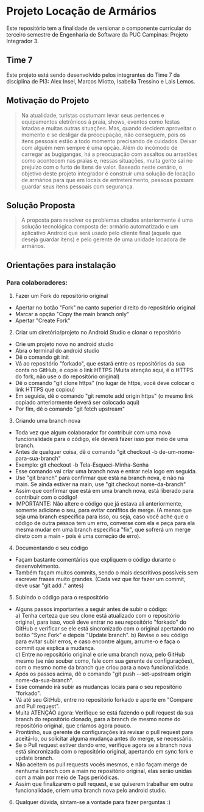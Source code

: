 # Projeto Locação de Armários
Este repositório tem a finalidade de versionar o componente curricular do terceiro semestre de Engenharia de Software da PUC Campinas: Projeto Integrador 3.
## Time 7
Este projeto está sendo desenvolvido pelos integrantes do Time 7 da disciplina de PI3: Alex Insel, Marcos Miotto, Isabella Tressino e Lais Lemos.
## Motivação do Projeto
> Na atualidade, turistas costumam levar seus pertences e equipamentos eletrônicos à praia,
shows, eventos como festas lotadas e muitas outras situações. Mas, quando decidem
aproveitar o momento e se desligar da preocupação, não conseguem, pois os itens pessoais
estão a todo momento precisando de cuidados. Deixar com alguém nem sempre é uma
opção.
Além do incômodo de carregar as bugigangas, há a preocupação com assaltos ou arrastões
como acontecem nas praias e, nessas situações, muita gente sai no prejuízo com o furto de
itens de valor.
Baseado neste cenário, o objetivo deste projeto integrador é construir uma solução de
locação de armários para que em locais de entretenimento, pessoas possam guardar seus
itens pessoais com segurança.
## Solução Proposta
> A proposta para resolver os problemas citados anteriormente é uma solução tecnológica
composta de: armário automatizado e um aplicativo Android que será usado pelo cliente
final (aquele que deseja guardar itens) e pelo gerente de uma unidade locadora de armários.
## Orientações para instalação
### Para colaboradores:
1. Fazer um Fork do repositório original<br/>
* Apertar no botão "Fork" no canto superior direito do repositório original
* Marcar a opção "Copy the main branch only"
* Apertar "Create Fork"<br/>
2. Criar um diretório/projeto no Android Studio e clonar o repositório<br/>
* Crie um projeto novo no android studio
* Abra o terminal do android studio
* Dê o comando git init
* Vá ao repositório "forkado", que estará entre os repositórios da sua conta no GitHub, e copie o link HTTPS (Muita atenção aqui, é o HTTPS do fork, não use o do repositório original)
* Dê o comando "git clone https" (no lugar de https, você deve colocar o link HTTPS que copiou)
* Em seguida, dê o comando "git remote add origin https" (o mesmo link copiado anteriormente deverá ser colocado aqui)
* Por fim, dê o comando "git fetch upstream"<br/>
3. Criando uma branch nova
* Toda vez que algum colaborador for contribuir com uma nova funcionalidade para o código, ele deverá fazer isso por meio de uma branch.
* Antes de qualquer coisa, dê o comando "git checkout -b de-um-nome-para-sua-branch"
* Exemplo: git checkout -b Tela-Esqueci-Minha-Senha
* Esse comando vai criar uma branch nova e entrar nela logo em seguida.
* Use "git branch" para confirmar que está na branch nova, e não na main. Se ainda estiver na main, use "git checkout nome-da-branch"
* Assim que confirmar que está em uma branch nova, está liberado para contribuir com o código!
* IMPORTANTE: Não altere o código que já estava ali anteriormente, somente adicione o seu, para evitar conlfitos de merge. (A menos que seja uma branch específica para isso, ou seja, caso você ache que o código de outra pessoa tem um erro, converse com ela e peça para ela mesma mudar em uma branch específica "fix", que sofrerá um merge direto com a main - pois é uma correção de erro).
4. Documentando o seu código
* Façam bastante comentários que expliquem o código durante o desenvolvimento.
* Também façam muitos commits, sendo o mais descritivos possíveis sem escrever frases muito grandes. (Cada vez que for fazer um commit, deve usar "git add ." antes)
5. Subindo o código para o respositório
* Alguns passos importantes a seguir antes de subir o código:<br/>
a) Tenha certeza que seu clone está atualizado com o repositório original, para isso, você deve entrar no seu repositório "forkado" do GitHub e verificar se ele está sincronizado com o original apertando no botão "Sync Fork" e depois "Update branch".
b) Revise o seu código para evitar subir erros, e caso encontre algum, arrume-o e faça o commit que explica a mudança.<br/>
c) Entre no repositório original e crie uma branch nova, pelo GitHub mesmo (se não souber como, fale com sua gerente de configurações), com o mesmo nome da branch que criou para a nova funcionalidade.<br/>
* Após os passos acima, dê o comando "git push --set-upstream origin nome-da-sua-branch".
* Esse comando irá subir as mudanças locais para o seu repositório "forkado".
* Vá até seu GitHub, entre no repositório forkado e aperte em "Compare and Pull request".
* Muita ATENÇÃO agora: Verifique se está fazendo o pull request da sua branch do repositório clonado, para a branch de mesmo nome do repositório original, que criamos agora pouco.
* Prontinho, sua gerente de configurações irá revisar o pull request para aceitá-lo, ou solicitar alguma mudança antes do merge, se necessário.
* Se o Pull request estiver dando erro, verifique agora se a branch nova está sincronizada com o repositório original, apertando em sync fork e update branch.
* Não aceitem os pull requests vocês mesmos, e não façam merge de nenhuma branch com a main no repositório original, elas serão unidas com a main por meio de Tags periódicas.
* Assim que finalizarem o pull request, e se quiserem trabalhar em outra funcionalidade, criem uma branch nova pelo android studio.
6. Qualquer dúvida, sintam-se a vontade para fazer perguntas :)
